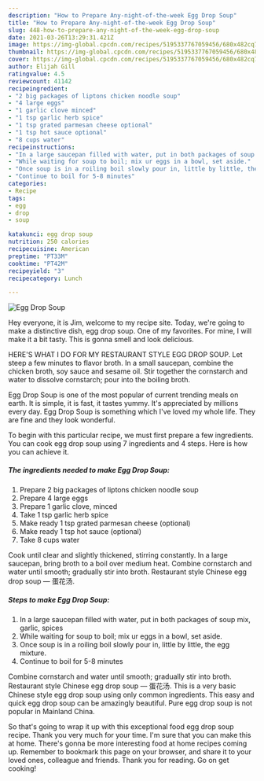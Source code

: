 ```yaml
---
description: "How to Prepare Any-night-of-the-week Egg Drop Soup"
title: "How to Prepare Any-night-of-the-week Egg Drop Soup"
slug: 448-how-to-prepare-any-night-of-the-week-egg-drop-soup
date: 2021-03-26T13:29:31.421Z
image: https://img-global.cpcdn.com/recipes/5195337767059456/680x482cq70/egg-drop-soup-recipe-main-photo.jpg
thumbnail: https://img-global.cpcdn.com/recipes/5195337767059456/680x482cq70/egg-drop-soup-recipe-main-photo.jpg
cover: https://img-global.cpcdn.com/recipes/5195337767059456/680x482cq70/egg-drop-soup-recipe-main-photo.jpg
author: Elijah Gill
ratingvalue: 4.5
reviewcount: 41142
recipeingredient:
- "2 big packages of liptons chicken noodle soup"
- "4 large eggs"
- "1 garlic clove minced"
- "1 tsp garlic herb spice"
- "1 tsp grated parmesan cheese optional"
- "1 tsp hot sauce optional"
- "8 cups water"
recipeinstructions:
- "In a large saucepan filled with water, put in both packages of soup mix, garlic, spices"
- "While waiting for soup to boil; mix ur eggs in a bowl, set aside."
- "Once soup is in a roiling boil slowly pour in, little by little, the egg mixture."
- "Continue to boil for 5-8 minutes"
categories:
- Recipe
tags:
- egg
- drop
- soup

katakunci: egg drop soup 
nutrition: 250 calories
recipecuisine: American
preptime: "PT33M"
cooktime: "PT42M"
recipeyield: "3"
recipecategory: Lunch

---
```



![Egg Drop Soup](https://img-global.cpcdn.com/recipes/5195337767059456/680x482cq70/egg-drop-soup-recipe-main-photo.jpg)

Hey everyone, it is Jim, welcome to my recipe site. Today, we're going to make a distinctive dish, egg drop soup. One of my favorites. For mine, I will make it a bit tasty. This is gonna smell and look delicious.

HERE&#39;S WHAT I DO FOR MY RESTAURANT STYLE EGG DROP SOUP. Let steep a few minutes to flavor broth. In a small saucepan, combine the chicken broth, soy sauce and sesame oil. Stir together the cornstarch and water to dissolve cornstarch; pour into the boiling broth.

Egg Drop Soup is one of the most popular of current trending meals on earth. It is simple, it is fast, it tastes yummy. It's appreciated by millions every day. Egg Drop Soup is something which I've loved my whole life. They are fine and they look wonderful.


To begin with this particular recipe, we must first prepare a few ingredients. You can cook egg drop soup using 7 ingredients and 4 steps. Here is how you can achieve it.

<!--inarticleads1-->

##### The ingredients needed to make Egg Drop Soup:

1. Prepare 2 big packages of liptons chicken noodle soup
1. Prepare 4 large eggs
1. Prepare 1 garlic clove, minced
1. Take 1 tsp garlic herb spice
1. Make ready 1 tsp grated parmesan cheese (optional)
1. Make ready 1 tsp hot sauce (optional)
1. Take 8 cups water


Cook until clear and slightly thickened, stirring constantly. In a large saucepan, bring broth to a boil over medium heat. Combine cornstarch and water until smooth; gradually stir into broth. Restaurant style Chinese egg drop soup — 蛋花汤. 

<!--inarticleads2-->

##### Steps to make Egg Drop Soup:

1. In a large saucepan filled with water, put in both packages of soup mix, garlic, spices
1. While waiting for soup to boil; mix ur eggs in a bowl, set aside.
1. Once soup is in a roiling boil slowly pour in, little by little, the egg mixture.
1. Continue to boil for 5-8 minutes


Combine cornstarch and water until smooth; gradually stir into broth. Restaurant style Chinese egg drop soup — 蛋花汤. This is a very basic Chinese style egg drop soup using only common ingredients. This easy and quick egg drop soup can be amazingly beautiful. Pure egg drop soup is not popular in Mainland China. 

So that's going to wrap it up with this exceptional food egg drop soup recipe. Thank you very much for your time. I'm sure that you can make this at home. There's gonna be more interesting food at home recipes coming up. Remember to bookmark this page on your browser, and share it to your loved ones, colleague and friends. Thank you for reading. Go on get cooking!

